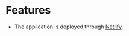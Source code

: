 # Features

- The application is deployed through [Netlify](https://roserocket-coding-challenge.netlify.app/).

